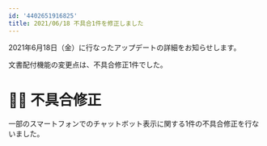 ```yaml
---
id: '4402651916825'
title: 2021/06/18 不具合1件を修正しました
---
```

2021年6月18日（金）に行なったアップデートの詳細をお知らせします。

文書配付機能の変更点は、不具合修正1件でした。

# 👨‍⚕️ 不具合修正

一部のスマートフォンでのチャットボット表示に関する1件の不具合修正を行ないました。
